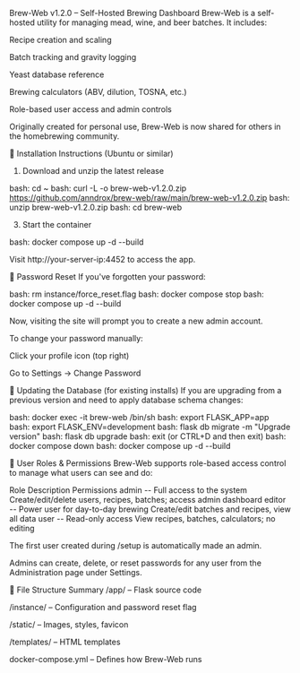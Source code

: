 Brew-Web v1.2.0 – Self-Hosted Brewing Dashboard
Brew-Web is a self-hosted utility for managing mead, wine, and beer batches. It includes:

Recipe creation and scaling

Batch tracking and gravity logging

Yeast database reference

Brewing calculators (ABV, dilution, TOSNA, etc.)

Role-based user access and admin controls

Originally created for personal use, Brew-Web is now shared for others in the homebrewing community.

🔧 Installation Instructions (Ubuntu or similar)
  1. Download and unzip the latest release

bash: cd ~
bash: curl -L -o brew-web-v1.2.0.zip https://github.com/anndrox/brew-web/raw/main/brew-web-v1.2.0.zip
bash: unzip brew-web-v1.2.0.zip
bash: cd brew-web

  3. Start the container

bash: docker compose up -d --build

Visit http://your-server-ip:4452 to access the app.

🔐 Password Reset
If you've forgotten your password:

bash: rm instance/force_reset.flag
bash: docker compose stop
bash: docker compose up -d --build

Now, visiting the site will prompt you to create a new admin account.

To change your password manually:

Click your profile icon (top right)

Go to Settings → Change Password

🔄 Updating the Database (for existing installs)
If you are upgrading from a previous version and need to apply database schema changes:

bash: docker exec -it brew-web /bin/sh
bash: export FLASK_APP=app
bash: export FLASK_ENV=development
bash: flask db migrate -m "Upgrade version"
bash: flask db upgrade
bash: exit
(or CTRL+D and then exit)
bash: docker compose down
bash: docker compose up -d --build

👥 User Roles & Permissions
Brew-Web supports role-based access control to manage what users can see and do:

Role	Description	Permissions
admin    --   Full access to the system	Create/edit/delete users, recipes, batches; access admin dashboard
editor   --   Power user for day-to-day brewing	Create/edit batches and recipes, view all data
user	   --   Read-only access	View recipes, batches, calculators; no editing

The first user created during /setup is automatically made an admin.

Admins can create, delete, or reset passwords for any user from the Administration page under Settings.

📁 File Structure Summary
/app/ – Flask source code

/instance/ – Configuration and password reset flag

/static/ – Images, styles, favicon

/templates/ – HTML templates

docker-compose.yml – Defines how Brew-Web runs
